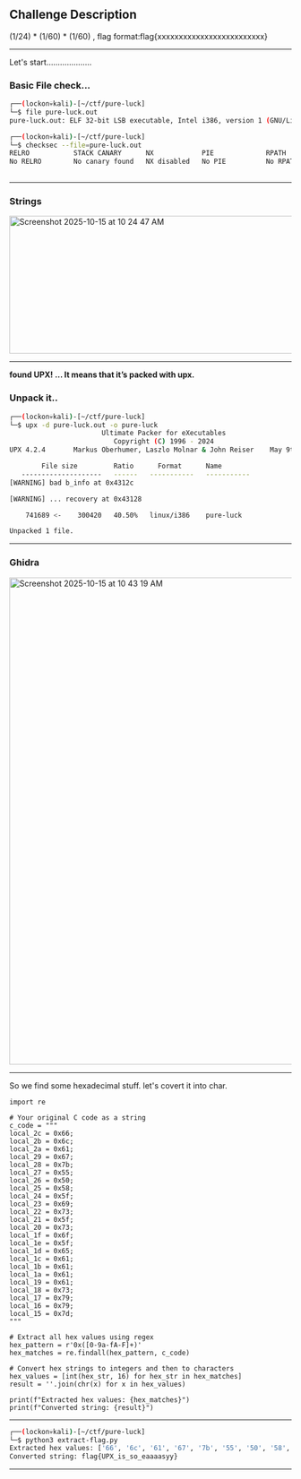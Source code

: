 ## Challenge Description

(1/24) * (1/60) * (1/60) , flag format:flag{xxxxxxxxxxxxxxxxxxxxxxxxx}

---

Let's start....................


### Basic File check...
```bash
┌──(lockon💀kali)-[~/ctf/pure-luck]
└─$ file pure-luck.out 
pure-luck.out: ELF 32-bit LSB executable, Intel i386, version 1 (GNU/Linux), statically linked, no section header

┌──(lockon💀kali)-[~/ctf/pure-luck]
└─$ checksec --file=pure-luck.out
RELRO           STACK CANARY      NX            PIE             RPATH      RUNPATH      Symbols         FORTIFY Fortified       Fortifiable      FILE
No RELRO        No canary found   NX disabled   No PIE          No RPATH   No RUNPATH   No Symbols        No    0               0pure-luck.out
                
```

---

### Strings

<img width="543" height="246" alt="Screenshot 2025-10-15 at 10 24 47 AM" src="https://github.com/user-attachments/assets/bb03d96e-dc70-4eed-85cb-b9d029bd7fbb" />

---

**found UPX! … It means that it’s packed with upx.**

### Unpack it..

```bash
┌──(lockon💀kali)-[~/ctf/pure-luck]
└─$ upx -d pure-luck.out -o pure-luck
                       Ultimate Packer for eXecutables
                          Copyright (C) 1996 - 2024
UPX 4.2.4       Markus Oberhumer, Laszlo Molnar & John Reiser    May 9th 2024

        File size         Ratio      Format      Name
   --------------------   ------   -----------   -----------
[WARNING] bad b_info at 0x4312c

[WARNING] ... recovery at 0x43128

    741689 <-    300420   40.50%   linux/i386    pure-luck

Unpacked 1 file.
```

---

### Ghidra 


<img width="1440" height="870" alt="Screenshot 2025-10-15 at 10 43 19 AM" src="https://github.com/user-attachments/assets/045a4697-43c9-4d76-9d9d-29b3165db5c8" />


---

So we find some hexadecimal stuff. let's covert it into char.

```python3
import re

# Your original C code as a string
c_code = """
local_2c = 0x66;
local_2b = 0x6c;
local_2a = 0x61;
local_29 = 0x67;
local_28 = 0x7b;
local_27 = 0x55;
local_26 = 0x50;
local_25 = 0x58;
local_24 = 0x5f;
local_23 = 0x69;
local_22 = 0x73;
local_21 = 0x5f;
local_20 = 0x73;
local_1f = 0x6f;
local_1e = 0x5f;
local_1d = 0x65;
local_1c = 0x61;
local_1b = 0x61;
local_1a = 0x61;
local_19 = 0x61;
local_18 = 0x73;
local_17 = 0x79;
local_16 = 0x79;
local_15 = 0x7d;
"""

# Extract all hex values using regex
hex_pattern = r'0x([0-9a-fA-F]+)'
hex_matches = re.findall(hex_pattern, c_code)

# Convert hex strings to integers and then to characters
hex_values = [int(hex_str, 16) for hex_str in hex_matches]
result = ''.join(chr(x) for x in hex_values)

print(f"Extracted hex values: {hex_matches}")
print(f"Converted string: {result}")

```

---


```bash
┌──(lockon💀kali)-[~/ctf/pure-luck]
└─$ python3 extract-flag.py 
Extracted hex values: ['66', '6c', '61', '67', '7b', '55', '50', '58', '5f', '69', '73', '5f', '73', '6f', '5f', '65', '61', '61', '61', '61', '73', '79', '79', '7d']
Converted string: flag{UPX_is_so_eaaaasyy}
```

---
